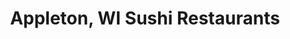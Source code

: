 ---
layout: city
title: Appleton, WI Sushi Restaurants
permalink: /wisconsin/appleton/
stateAbbr: WI
stateName: Wisconsin
cityName: Appleton

---